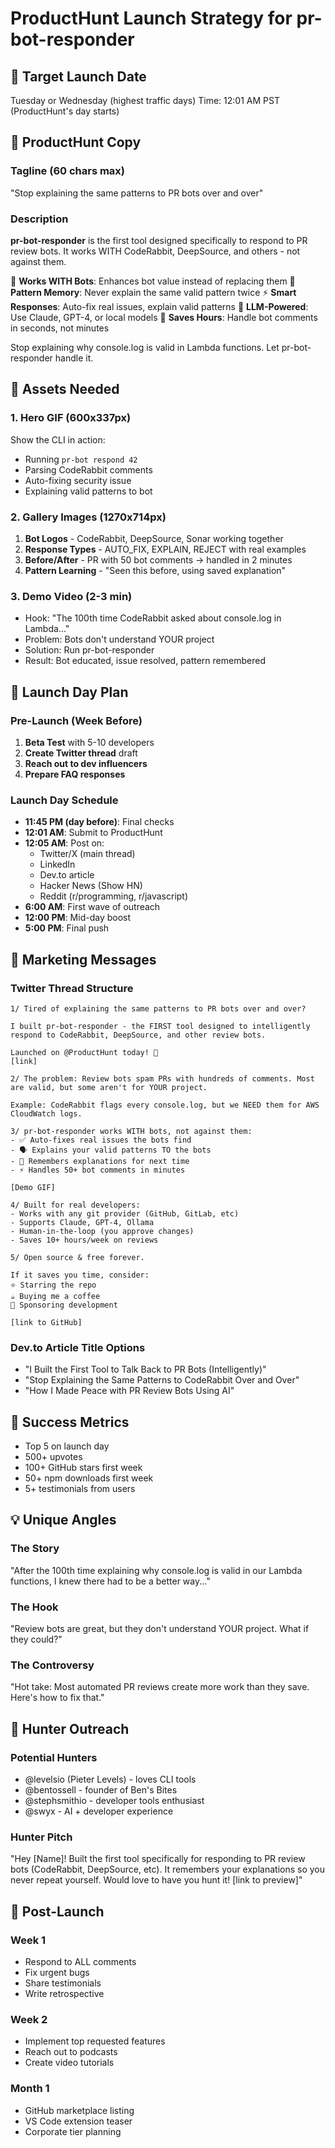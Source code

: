 # ProductHunt Launch Strategy for pr-bot-responder

## 🎯 Target Launch Date
Tuesday or Wednesday (highest traffic days)
Time: 12:01 AM PST (ProductHunt's day starts)

## 📝 ProductHunt Copy

### Tagline (60 chars max)
"Stop explaining the same patterns to PR bots over and over"

### Description
**pr-bot-responder** is the first tool designed specifically to respond to PR review bots. It works WITH CodeRabbit, DeepSource, and others - not against them.

🤝 **Works WITH Bots**: Enhances bot value instead of replacing them
🧠 **Pattern Memory**: Never explain the same valid pattern twice
⚡ **Smart Responses**: Auto-fix real issues, explain valid patterns
🔌 **LLM-Powered**: Use Claude, GPT-4, or local models
🎯 **Saves Hours**: Handle bot comments in seconds, not minutes

Stop explaining why console.log is valid in Lambda functions. Let pr-bot-responder handle it.

## 🎨 Assets Needed

### 1. Hero GIF (600x337px)
Show the CLI in action:
- Running `pr-bot respond 42`
- Parsing CodeRabbit comments
- Auto-fixing security issue
- Explaining valid patterns to bot

### 2. Gallery Images (1270x714px)
1. **Bot Logos** - CodeRabbit, DeepSource, Sonar working together
2. **Response Types** - AUTO_FIX, EXPLAIN, REJECT with real examples
3. **Before/After** - PR with 50 bot comments → handled in 2 minutes
4. **Pattern Learning** - "Seen this before, using saved explanation"

### 3. Demo Video (2-3 min)
- Hook: "The 100th time CodeRabbit asked about console.log in Lambda..."
- Problem: Bots don't understand YOUR project
- Solution: Run pr-bot-responder
- Result: Bot educated, issue resolved, pattern remembered

## 🚀 Launch Day Plan

### Pre-Launch (Week Before)
1. **Beta Test** with 5-10 developers
2. **Create Twitter thread** draft
3. **Reach out to dev influencers**
4. **Prepare FAQ responses**

### Launch Day Schedule
- **11:45 PM (day before)**: Final checks
- **12:01 AM**: Submit to ProductHunt
- **12:05 AM**: Post on:
  - Twitter/X (main thread)
  - LinkedIn
  - Dev.to article
  - Hacker News (Show HN)
  - Reddit (r/programming, r/javascript)
- **6:00 AM**: First wave of outreach
- **12:00 PM**: Mid-day boost
- **5:00 PM**: Final push

## 📢 Marketing Messages

### Twitter Thread Structure
```
1/ Tired of explaining the same patterns to PR bots over and over?

I built pr-bot-responder - the FIRST tool designed to intelligently respond to CodeRabbit, DeepSource, and other review bots.

Launched on @ProductHunt today! 🚀
[link]

2/ The problem: Review bots spam PRs with hundreds of comments. Most are valid, but some aren't for YOUR project.

Example: CodeRabbit flags every console.log, but we NEED them for AWS CloudWatch logs.

3/ pr-bot-responder works WITH bots, not against them:
- ✅ Auto-fixes real issues the bots find
- 🗣️ Explains your valid patterns TO the bots
- 🧠 Remembers explanations for next time
- ⚡ Handles 50+ bot comments in minutes

[Demo GIF]

4/ Built for real developers:
- Works with any git provider (GitHub, GitLab, etc)
- Supports Claude, GPT-4, Ollama
- Human-in-the-loop (you approve changes)
- Saves 10+ hours/week on reviews

5/ Open source & free forever.

If it saves you time, consider:
⭐ Starring the repo
☕ Buying me a coffee
💚 Sponsoring development

[link to GitHub]
```

### Dev.to Article Title Options
- "I Built the First Tool to Talk Back to PR Bots (Intelligently)"
- "Stop Explaining the Same Patterns to CodeRabbit Over and Over"
- "How I Made Peace with PR Review Bots Using AI"

## 🎯 Success Metrics
- Top 5 on launch day
- 500+ upvotes
- 100+ GitHub stars first week
- 50+ npm downloads first week
- 5+ testimonials from users

## 💡 Unique Angles

### The Story
"After the 100th time explaining why console.log is valid in our Lambda functions, I knew there had to be a better way..."

### The Hook
"Review bots are great, but they don't understand YOUR project. What if they could?"

### The Controversy
"Hot take: Most automated PR reviews create more work than they save. Here's how to fix that."

## 🤝 Hunter Outreach

### Potential Hunters
- @levelsio (Pieter Levels) - loves CLI tools
- @bentossell - founder of Ben's Bites
- @stephsmithio - developer tools enthusiast
- @swyx - AI + developer experience

### Hunter Pitch
"Hey [Name]! Built the first tool specifically for responding to PR review bots (CodeRabbit, DeepSource, etc). It remembers your explanations so you never repeat yourself. Would love to have you hunt it! [link to preview]"

## 📅 Post-Launch

### Week 1
- Respond to ALL comments
- Fix urgent bugs
- Share testimonials
- Write retrospective

### Week 2
- Implement top requested features
- Reach out to podcasts
- Create video tutorials

### Month 1
- GitHub marketplace listing
- VS Code extension teaser
- Corporate tier planning